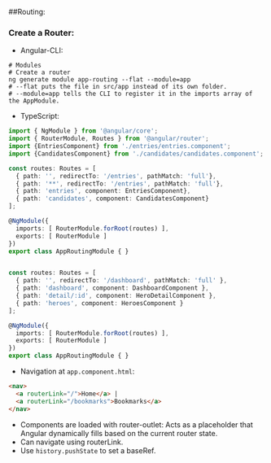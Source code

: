 ##Routing:

### Create a Router:

- Angular-CLI:

```shell
# Modules
# Create a router
ng generate module app-routing --flat --module=app
# --flat puts the file in src/app instead of its own folder.
# --module=app tells the CLI to register it in the imports array of the AppModule.
```

- TypeScript:

```typescript
import { NgModule } from '@angular/core';
import { RouterModule, Routes } from '@angular/router';
import {EntriesComponent} from './entries/entries.component';
import {CandidatesComponent} from './candidates/candidates.component';

const routes: Routes = [
  { path: '', redirectTo: '/entries', pathMatch: 'full'},
  { path: '**', redirectTo: '/entries', pathMatch: 'full'},
  { path: 'entries', component: EntriesComponent},
  { path: 'candidates', component: CandidatesComponent}
];

@NgModule({
  imports: [ RouterModule.forRoot(routes) ],
  exports: [ RouterModule ]
})
export class AppRoutingModule { }


const routes: Routes = [
  { path: '', redirectTo: '/dashboard', pathMatch: 'full' },
  { path: 'dashboard', component: DashboardComponent },
  { path: 'detail/:id', component: HeroDetailComponent },
  { path: 'heroes', component: HeroesComponent }
];

@NgModule({
  imports: [ RouterModule.forRoot(routes) ],
  exports: [ RouterModule ]
})
export class AppRoutingModule { }
```

- Navigation at `app.component.html`:

```html
<nav>
  <a routerLink="/">Home</a> |
  <a routerLink="/bookmarks">Bookmarks</a>
</nav>
```

- Components are loaded with router-outlet: Acts as a placeholder that Angular dynamically fills based on the current router state.
- Can navigate using routerLink.
- Use `history.pushState` to set a baseRef.

